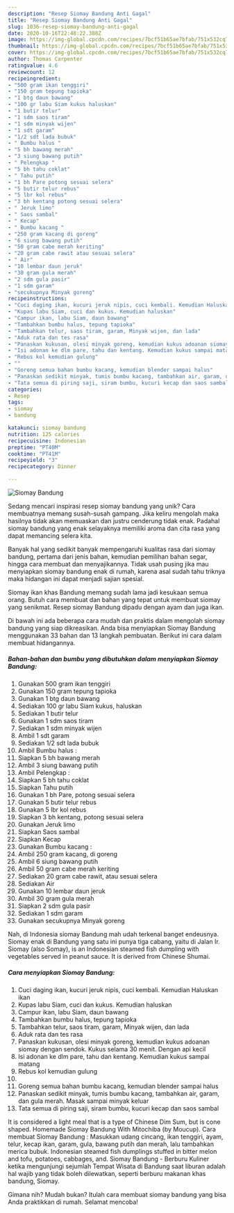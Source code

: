 ```yaml
---
description: "Resep Siomay Bandung Anti Gagal"
title: "Resep Siomay Bandung Anti Gagal"
slug: 1036-resep-siomay-bandung-anti-gagal
date: 2020-10-16T22:48:22.388Z
image: https://img-global.cpcdn.com/recipes/7bcf51b65ae7bfab/751x532cq70/siomay-bandung-foto-resep-utama.jpg
thumbnail: https://img-global.cpcdn.com/recipes/7bcf51b65ae7bfab/751x532cq70/siomay-bandung-foto-resep-utama.jpg
cover: https://img-global.cpcdn.com/recipes/7bcf51b65ae7bfab/751x532cq70/siomay-bandung-foto-resep-utama.jpg
author: Thomas Carpenter
ratingvalue: 4.6
reviewcount: 12
recipeingredient:
- "500 gram ikan tenggiri"
- "150 gram tepung tapioka"
- "1 btg daun bawang"
- "100 gr labu Siam kukus haluskan"
- "1 butir telur"
- "1 sdm saos tiram"
- "1 sdm minyak wijen"
- "1 sdt garam"
- "1/2 sdt lada bubuk"
- " Bumbu halus "
- "5 bh bawang merah"
- "3 siung bawang putih"
- " Pelengkap "
- "5 bh tahu coklat"
- " Tahu putih"
- "1 bh Pare potong sesuai selera"
- "5 butir telur rebus"
- "5 lbr kol rebus"
- "3 bh kentang potong sesuai selera"
- " Jeruk limo"
- " Saos sambal"
- " Kecap"
- " Bumbu kacang "
- "250 gram kacang di goreng"
- "6 siung bawang putih"
- "50 gram cabe merah keriting"
- "20 gram cabe rawit atau sesuai selera"
- " Air"
- "10 lembar daun jeruk"
- "30 gram gula merah"
- "2 sdm gula pasir"
- "1 sdm garam"
- "secukupnya Minyak goreng"
recipeinstructions:
- "Cuci daging ikan, kucuri jeruk nipis, cuci kembali. Kemudian Haluskan ikan"
- "Kupas labu Siam, cuci dan kukus. Kemudian haluskan"
- "Campur ikan, labu Siam, daun bawang"
- "Tambahkan bumbu halus, tepung tapioka"
- "Tambahkan telur, saos tiram, garam, Minyak wijen, dan lada"
- "Aduk rata dan tes rasa"
- "Panaskan kukusan, olesi minyak goreng, kemudian kukus adoanan siomay dengan sendok. Kukus selama 30 menit. Dengan api kecil"
- "Isi adonan ke dlm pare, tahu dan kentang. Kemudian kukus sampai matang"
- "Rebus kol kemudian gulung"
- ""
- "Goreng semua bahan bumbu kacang, kemudian blender sampai halus"
- "Panaskan sedikit minyak, tumis bumbu kacang, tambahkan air, garam, dan gula merah. Masak sampai minyak keluar"
- "Tata semua di piring saji, siram bumbu, kucuri kecap dan saos sambal"
categories:
- Resep
tags:
- siomay
- bandung

katakunci: siomay bandung 
nutrition: 125 calories
recipecuisine: Indonesian
preptime: "PT40M"
cooktime: "PT41M"
recipeyield: "3"
recipecategory: Dinner

---
```



![Siomay Bandung](https://img-global.cpcdn.com/recipes/7bcf51b65ae7bfab/751x532cq70/siomay-bandung-foto-resep-utama.jpg)

Sedang mencari inspirasi resep siomay bandung yang unik? Cara membuatnya memang susah-susah gampang. Jika keliru mengolah maka hasilnya tidak akan memuaskan dan justru cenderung tidak enak. Padahal siomay bandung yang enak selayaknya memiliki aroma dan cita rasa yang dapat memancing selera kita.

Banyak hal yang sedikit banyak mempengaruhi kualitas rasa dari siomay bandung, pertama dari jenis bahan, kemudian pemilihan bahan segar, hingga cara membuat dan menyajikannya. Tidak usah pusing jika mau menyiapkan siomay bandung enak di rumah, karena asal sudah tahu triknya maka hidangan ini dapat menjadi sajian spesial.

Siomay ikan khas Bandung memang sudah lama jadi kesukaan semua orang. Butuh cara membuat dan bahan yang tepat untuk membuat siomay yang senikmat. Resep siomay Bandung dipadu dengan ayam dan juga ikan.


Di bawah ini ada beberapa cara mudah dan praktis dalam mengolah siomay bandung yang siap dikreasikan. Anda bisa menyiapkan Siomay Bandung menggunakan 33 bahan dan 13 langkah pembuatan. Berikut ini cara dalam membuat hidangannya.

<!--inarticleads1-->

##### Bahan-bahan dan bumbu yang dibutuhkan dalam menyiapkan Siomay Bandung:

1. Gunakan 500 gram ikan tenggiri
1. Gunakan 150 gram tepung tapioka
1. Gunakan 1 btg daun bawang
1. Sediakan 100 gr labu Siam kukus, haluskan
1. Sediakan 1 butir telur
1. Gunakan 1 sdm saos tiram
1. Sediakan 1 sdm minyak wijen
1. Ambil 1 sdt garam
1. Sediakan 1/2 sdt lada bubuk
1. Ambil  Bumbu halus :
1. Siapkan 5 bh bawang merah
1. Ambil 3 siung bawang putih
1. Ambil  Pelengkap :
1. Siapkan 5 bh tahu coklat
1. Siapkan  Tahu putih
1. Gunakan 1 bh Pare, potong sesuai selera
1. Gunakan 5 butir telur rebus
1. Gunakan 5 lbr kol rebus
1. Siapkan 3 bh kentang, potong sesuai selera
1. Gunakan  Jeruk limo
1. Siapkan  Saos sambal
1. Siapkan  Kecap
1. Gunakan  Bumbu kacang :
1. Ambil 250 gram kacang, di goreng
1. Ambil 6 siung bawang putih
1. Ambil 50 gram cabe merah keriting
1. Sediakan 20 gram cabe rawit, atau sesuai selera
1. Sediakan  Air
1. Gunakan 10 lembar daun jeruk
1. Ambil 30 gram gula merah
1. Siapkan 2 sdm gula pasir
1. Sediakan 1 sdm garam
1. Gunakan secukupnya Minyak goreng


Nah, di Indonesia siomay Bandung mah udah terkenal banget endeusnya. Siomay enak di Bandung yang satu ini punya tiga cabang, yaitu di Jalan Ir. Siomay (also Somay), is an Indonesian steamed fish dumpling with vegetables served in peanut sauce. It is derived from Chinese Shumai. 

<!--inarticleads2-->

##### Cara menyiapkan Siomay Bandung:

1. Cuci daging ikan, kucuri jeruk nipis, cuci kembali. Kemudian Haluskan ikan
1. Kupas labu Siam, cuci dan kukus. Kemudian haluskan
1. Campur ikan, labu Siam, daun bawang
1. Tambahkan bumbu halus, tepung tapioka
1. Tambahkan telur, saos tiram, garam, Minyak wijen, dan lada
1. Aduk rata dan tes rasa
1. Panaskan kukusan, olesi minyak goreng, kemudian kukus adoanan siomay dengan sendok. Kukus selama 30 menit. Dengan api kecil
1. Isi adonan ke dlm pare, tahu dan kentang. Kemudian kukus sampai matang
1. Rebus kol kemudian gulung
1. 
1. Goreng semua bahan bumbu kacang, kemudian blender sampai halus
1. Panaskan sedikit minyak, tumis bumbu kacang, tambahkan air, garam, dan gula merah. Masak sampai minyak keluar
1. Tata semua di piring saji, siram bumbu, kucuri kecap dan saos sambal


It is considered a light meal that is a type of Chinese Dim Sum, but is cone shaped. Homemade Siomay Bandung With Mitochiba (by Moucup). Cara membuat Siomay Bandung : Masukkan udang cincang, ikan tenggiri, ayam, telur, kecap ikan, garam, gula, bawang putih dan merah, lalu tambahkan merica bubuk. Indonesian steamed fish dumplings stuffed in bitter melon and tofu, potatoes, cabbages, and. Siomay Bandung - Berburu Kuliner ketika mengunjungi sejumlah Tempat Wisata di Bandung saat liburan adalah hal wajib yang tidak boleh dilewatkan, seperti berburu makanan khas bandung, Siomay. 

Gimana nih? Mudah bukan? Itulah cara membuat siomay bandung yang bisa Anda praktikkan di rumah. Selamat mencoba!
